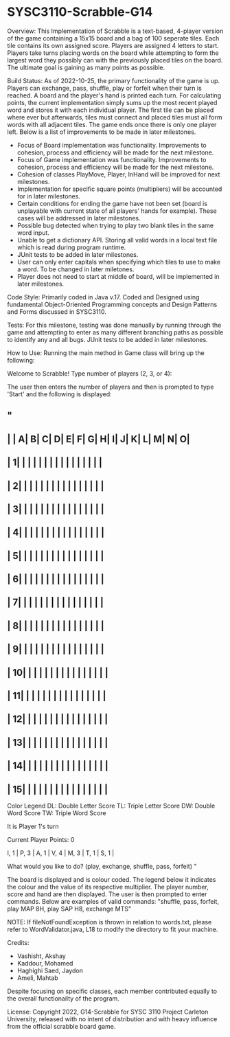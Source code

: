 # SYSC3110-Scrabble-G14

Overview:
This Implementation of Scrabble is a text-based, 4-player version of the game containing a 15x15 board and a bag of 100 seperate tiles. Each tile contains its own assigned score. Players are assigned 4 letters to start. Players take turns placing words on the board while attempting to form the largest word they possibly can with the previously placed tiles on the board. The ultimate goal is gaining as many points as possible. 

Build Status: 
As of 2022-10-25, the primary functionality of the game is up. Players can exchange, pass, shuffle, play or forfeit when their turn is reached. A board and the player's hand is printed each turn. For calculating points, the current implementation simply sums up the most recent played word and stores it with each individual player. The first tile can be placed where ever but afterwards, tiles must connect and placed tiles must all form words with all adjacent tiles. The game ends once there is only one player left. Below is a list of improvements to be made in later milestones. 
- Focus of Board implementation was functionality. Improvements to cohesion, process and efficiency will be made for the next milestone. 
- Focus of Game implementation was functionality. Improvements to cohesion, process and efficiency will be made for the next milestone.
- Cohesion of classes PlayMove, Player, InHand will be improved for next milestones. 
- Implementation for specific square points (multipliers) will be accounted for in later milestones. 
- Certain conditions for ending the game have not been set (board is unplayable with current state of all players' hands for example). These cases will be addressed in later milestones. 
- Possible bug detected when trying to play two blank tiles in the same word input. 
- Unable to get a dictionary API. Storing all valid words in a local text file which is read during program runtime. 
- JUnit tests to be added in later milestones. 
- User can only enter capitals when specifying which tiles to use to make a word. To be changed in later miletones. 
- Player does not need to start at middle of board, will be implemented in later milestones. 

Code Style: 
Primarily coded in Java v.17. Coded and Designed using fundamental Object-Oriented Programming concepts and Design Patterns and Forms discussed in SYSC3110. 

Tests:
For this milestone, testing was done manually by running through the game and attempting to enter as many different branching paths as possible to identify any and all bugs. JUnit tests to be added in later milestones.  

How to Use: 
Running the main method in Game class will bring up the following:

Welcome to Scrabble!
Type number of players (2, 3, or 4):

The user then enters the number of players and then is prompted to type 'Start' and the following is displayed:

"
------------------------------------------------------------------------------------------------
|    |    A|    B|    C|    D|    E|    F|    G|    H|    I|    J|    K|    L|    M|    N|    O|
------------------------------------------------------------------------------------------------
|   1|     |     |     |     |     |     |     |     |     |     |     |     |     |     |     |
------------------------------------------------------------------------------------------------
|   2|     |     |     |     |     |     |     |     |     |     |     |     |     |     |     |
------------------------------------------------------------------------------------------------
|   3|     |     |     |     |     |     |     |     |     |     |     |     |     |     |     |
------------------------------------------------------------------------------------------------
|   4|     |     |     |     |     |     |     |     |     |     |     |     |     |     |     |
------------------------------------------------------------------------------------------------
|   5|     |     |     |     |     |     |     |     |     |     |     |     |     |     |     |
------------------------------------------------------------------------------------------------
|   6|     |     |     |     |     |     |     |     |     |     |     |     |     |     |     |
------------------------------------------------------------------------------------------------
|   7|     |     |     |     |     |     |     |     |     |     |     |     |     |     |     |
------------------------------------------------------------------------------------------------
|   8|     |     |     |     |     |     |     |     |     |     |     |     |     |     |     |
------------------------------------------------------------------------------------------------
|   9|     |     |     |     |     |     |     |     |     |     |     |     |     |     |     |
------------------------------------------------------------------------------------------------
|  10|     |     |     |     |     |     |     |     |     |     |     |     |     |     |     |
------------------------------------------------------------------------------------------------
|  11|     |     |     |     |     |     |     |     |     |     |     |     |     |     |     |
------------------------------------------------------------------------------------------------
|  12|     |     |     |     |     |     |     |     |     |     |     |     |     |     |     |
------------------------------------------------------------------------------------------------
|  13|     |     |     |     |     |     |     |     |     |     |     |     |     |     |     |
------------------------------------------------------------------------------------------------
|  14|     |     |     |     |     |     |     |     |     |     |     |     |     |     |     |
------------------------------------------------------------------------------------------------
|  15|     |     |     |     |     |     |     |     |     |     |     |     |     |     |     |
------------------------------------------------------------------------------------------------

Color Legend
DL: Double Letter Score
TL: Triple Letter Score
DW: Double Word Score
TW: Triple Word Score

It is Player 1's turn

Current Player Points: 0

I, 1 | P, 3 | A, 1 | V, 4 | M, 3 | T, 1 | S, 1 | 

What would you like to do? (play, exchange, shuffle, pass, forfeit)
"

The board is displayed and is colour coded. The legend below it indicates the colour and the value of its respective multiplier. 
The player number, score and hand are then displayed. The user is then prompted to enter commands. Below are examples of valid commands:
"shuffle, pass, forfeit, play MAP 8H, play SAP H8, exchange MTS"

NOTE: If fileNotFoundException is thrown in relation to words.txt, please refer to WordValidator.java, L18 to modify the directory to fit your machine. 

Credits: 
- Vashisht, Akshay
- Kaddour, Mohamed
- Haghighi Saed, Jaydon
- Ameli, Mahtab

Despite focusing on specific classes, each member contributed equally to the overall functionailty of the program.

License: 
Copyright 2022, G14-Scrabble for SYSC 3110 Project Carleton University, released with no intent of distribution and with heavy influence from the official scrabble board game. 
